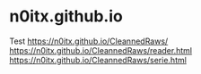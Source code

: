 # n0itx.github.io
Test
https://n0itx.github.io/CleannedRaws/
https://n0itx.github.io/CleannedRaws/reader.html
https://n0itx.github.io/CleannedRaws/serie.html
